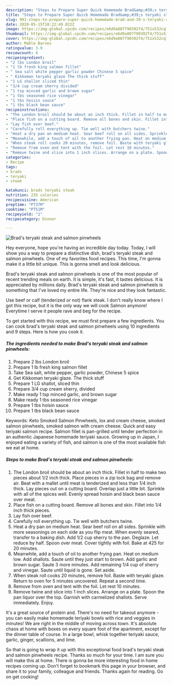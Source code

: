 ```yaml
---
description: "Steps to Prepare Super Quick Homemade Brad&amp;#39;s teryaki steak and salmon pinwheels"
title: "Steps to Prepare Super Quick Homemade Brad&amp;#39;s teryaki steak and salmon pinwheels"
slug: 991-steps-to-prepare-super-quick-homemade-brad-and-39-s-teryaki-steak-and-salmon-pinwheels
date: 2020-05-15T18:22:49.022Z
image: https://img-global.cpcdn.com/recipes/e6d9a807f90392f4/751x532cq70/brads-teryaki-steak-and-salmon-pinwheels-recipe-main-photo.jpg
thumbnail: https://img-global.cpcdn.com/recipes/e6d9a807f90392f4/751x532cq70/brads-teryaki-steak-and-salmon-pinwheels-recipe-main-photo.jpg
cover: https://img-global.cpcdn.com/recipes/e6d9a807f90392f4/751x532cq70/brads-teryaki-steak-and-salmon-pinwheels-recipe-main-photo.jpg
author: Mable Barnes
ratingvalue: 3.9
reviewcount: 4
recipeingredient:
- "2 lbs London broil"
- "1 lb fresh king salmon fillet"
- " Sea salt white pepper garlic powder Chinese 5 spice"
- " Kikkoman teryaki glaze The thick stuff"
- "1 LG shallot sliced thin"
- "3/4 cup cream sherry divided"
- "1 tsp minced garlic and brown sugar"
- "1 tbs seasoned rice vinegar"
- "1 tbs hoisin sauce"
- "1 tbs black bean sauce"
recipeinstructions:
- "The London broil should be about an inch thick. Fillet in half to make two pieces about 1/2 inch thick. Place pieces in a zip lock bag and remove air. Beat with a mallet until meat is tenderized and less than 1/4 inch thick. Lay pieces out on a cutting board. Overlap just a little bit. Sprinkle with all of the spices well. Evenly spread hoisin and black bean sauce over meat."
- "Place fish on a cutting board. Remove all bones and skin. Fillet into 1/4 inch thick pieces."
- "Lay fish over beef."
- "Carefully roll everything up. Tie well with butchers twine."
- "Heat a dry pan on medium heat. Sear beef roll on all sides. Sprinkle with more seasonings on each side as you flip meat. When evenly seared, transfer to a baking dish. Add 1/2 cup sherry to the pan. Deglaze. Let reduce by half. Spoon over meat. Cover tightly with foil. Bake at 425 for 20 minutes."
- "Meanwhile, add a touch of oil to another frying pan. Heat on medium low. Add shallots. Saute until they just start to brown. Add garlic and brown sugar. Saute 3 more minutes. Add remaining 1/4 cup of sherry and vinegar. Saute until liquid is gone. Set aside."
- "When steak roll cooks 20 minutes, remove foil. Baste with teryaki glaze. Return to oven for 5 minutes uncovered. Repeat a second time."
- "Remove from oven and tent with the foil. Let rest 10 minutes."
- "Remove twine and slice into 1 inch slices. Arrange on a plate. Spoon the pan liquor over the top. Garnish with carmelized shallots. Serve immediately. Enjoy."
categories:
- Recipe
tags:
- brads
- teryaki
- steak

katakunci: brads teryaki steak 
nutrition: 235 calories
recipecuisine: American
preptime: "PT37M"
cooktime: "PT51M"
recipeyield: "1"
recipecategory: Dinner

---
```



![Brad&#39;s teryaki steak and salmon pinwheels](https://img-global.cpcdn.com/recipes/e6d9a807f90392f4/751x532cq70/brads-teryaki-steak-and-salmon-pinwheels-recipe-main-photo.jpg)

Hey everyone, hope you're having an incredible day today. Today, I will show you a way to prepare a distinctive dish, brad&#39;s teryaki steak and salmon pinwheels. One of my favorites food recipes. This time, I'm gonna make it a little bit unique. This is gonna smell and look delicious.

Brad&#39;s teryaki steak and salmon pinwheels is one of the most popular of recent trending meals on earth. It is simple, it's fast, it tastes delicious. It is appreciated by millions daily. Brad&#39;s teryaki steak and salmon pinwheels is something that I've loved my entire life. They're nice and they look fantastic.

Use beef or calf (tenderized or not) flank steak. I don&#39;t really know where I got this recipe, but it is the only way we will cook Salmon anymore! Everytime I serve it people rave and beg for the recipe.


To get started with this recipe, we must first prepare a few ingredients. You can cook brad&#39;s teryaki steak and salmon pinwheels using 10 ingredients and 9 steps. Here is how you cook it.

<!--inarticleads1-->

##### The ingredients needed to make Brad&#39;s teryaki steak and salmon pinwheels:

1. Prepare 2 lbs London broil
1. Prepare 1 lb fresh king salmon fillet
1. Take  Sea salt, white pepper, garlic powder, Chinese 5 spice
1. Get  Kikkoman teryaki glaze. The thick stuff
1. Prepare 1 LG shallot, sliced thin
1. Prepare 3/4 cup cream sherry, divided
1. Make ready 1 tsp minced garlic, and brown sugar
1. Make ready 1 tbs seasoned rice vinegar
1. Prepare 1 tbs hoisin sauce
1. Prepare 1 tbs black bean sauce


Keywords: Keto Smoked Salmon Pinwheels, lox and cream cheese, smoked salmon pinwheels, smoked salmon with cream cheese. Quick and easy teriyaki salmon recipe. Salmon fillet is pan-grilled until tender perfection in an authentic Japanese homemade teriyaki sauce. Growing up in Japan, I enjoyed eating a variety of fish, and salmon is one of the most available fish we eat at home. 

<!--inarticleads2-->

##### Steps to make Brad&#39;s teryaki steak and salmon pinwheels:

1. The London broil should be about an inch thick. Fillet in half to make two pieces about 1/2 inch thick. Place pieces in a zip lock bag and remove air. Beat with a mallet until meat is tenderized and less than 1/4 inch thick. Lay pieces out on a cutting board. Overlap just a little bit. Sprinkle with all of the spices well. Evenly spread hoisin and black bean sauce over meat.
1. Place fish on a cutting board. Remove all bones and skin. Fillet into 1/4 inch thick pieces.
1. Lay fish over beef.
1. Carefully roll everything up. Tie well with butchers twine.
1. Heat a dry pan on medium heat. Sear beef roll on all sides. Sprinkle with more seasonings on each side as you flip meat. When evenly seared, transfer to a baking dish. Add 1/2 cup sherry to the pan. Deglaze. Let reduce by half. Spoon over meat. Cover tightly with foil. Bake at 425 for 20 minutes.
1. Meanwhile, add a touch of oil to another frying pan. Heat on medium low. Add shallots. Saute until they just start to brown. Add garlic and brown sugar. Saute 3 more minutes. Add remaining 1/4 cup of sherry and vinegar. Saute until liquid is gone. Set aside.
1. When steak roll cooks 20 minutes, remove foil. Baste with teryaki glaze. Return to oven for 5 minutes uncovered. Repeat a second time.
1. Remove from oven and tent with the foil. Let rest 10 minutes.
1. Remove twine and slice into 1 inch slices. Arrange on a plate. Spoon the pan liquor over the top. Garnish with carmelized shallots. Serve immediately. Enjoy.


It&#39;s a great source of protein and. There&#39;s no need for takeout anymore - you can easily make homemade teriyaki bowls with rice and veggies in minutes! We are right in the middle of moving across town. It&#39;s absolute chaos at home with boxes on every square foot of the apartment, except for the dinner table of course. In a large bowl, whisk together teriyaki sauce, garlic, ginger, scallions, and lime. 

So that is going to wrap it up with this exceptional food brad&#39;s teryaki steak and salmon pinwheels recipe. Thanks so much for your time. I am sure you will make this at home. There is gonna be more interesting food in home recipes coming up. Don't forget to bookmark this page in your browser, and share it to your family, colleague and friends. Thanks again for reading. Go on get cooking!

